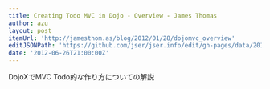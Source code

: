 ```yaml
---
title: Creating Todo MVC in Dojo - Overview - James Thomas
author: azu
layout: post
itemUrl: 'http://jamesthom.as/blog/2012/01/28/dojomvc_overview'
editJSONPath: 'https://github.com/jser/jser.info/edit/gh-pages/data/2012/06/index.json'
date: '2012-06-26T21:00:00Z'
---
```

DojoXでMVC Todo的な作り方についての解説
